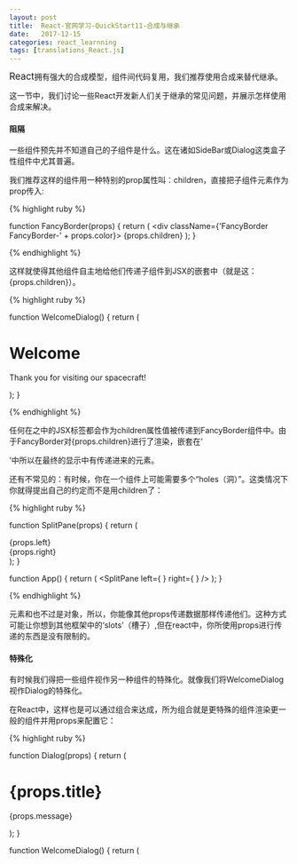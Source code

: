 ```yaml
---
layout: post
title:  React-官网学习-QuickStart11-合成与继承
date:   2017-12-15
categories: react_learnning
tags: [translations_React.js]
---
```

<big>React</big>拥有强大的合成模型，组件间代码复用，我们推荐使用合成来替代继承。

这一节中，我们讨论一些React开发新人们关于继承的常见问题，并展示怎样使用合成来解决。

#### 阻隔

一些组件预先并不知道自己的子组件是什么。这在诸如SideBar或Dialog这类盒子性组件中尤其普遍。

我们推荐这样的组件用一种特别的prop属性叫：children，直接把子组件元素作为prop传入:

{% highlight ruby %}

function FancyBorder(props) {
  return (
    <div className={'FancyBorder FancyBorder-' + props.color}>
      {props.children}
    </div>
  );
}

{% endhighlight %}

这样就使得其他组件自主地给他们传递子组件到JSX的嵌套中（就是这：{props.children}）。

{% highlight ruby %}

function WelcomeDialog() {
  return (
    <FancyBorder color="blue">
      <h1 className="Dialog-title">
        Welcome
      </h1>
      <p className="Dialog-message">
        Thank you for visiting our spacecraft!
      </p>
    </FancyBorder>
  );
}

{% endhighlight %}

任何在<FancyBorder>之中的JSX标签都会作为children属性值被传递到FancyBorder组件中。由于FancyBorder对{props.children}进行了渲染，嵌套在‘<div>’中所以在最终的显示中有传递进来的元素。

还有不常见的：有时候，你在一个组件上可能需要多个“holes（洞）”。这类情况下你就得提出自己的约定而不是用children了：

{% highlight ruby %}

function SplitPane(props) {
  return (
    <div className="SplitPane">
      <div className="SplitPane-left">
        {props.left}
      </div>
      <div className="SplitPane-right">
        {props.right}
      </div>
    </div>
  );
}

function App() {
  return (
    <SplitPane
      left={
        <Contacts />
      }
      right={
        <Chat />
      } />
  );
}

{% endhighlight %}

元素<Contacts>和<Chat>也不过是对象，所以，你能像其他props传递数据那样传递他们。这种方式可能让你想到其他框架中的‘slots’（槽子）,但在react中，你所使用props进行传递的东西是没有限制的。

#### 特殊化

有时候我们得把一些组件视作另一种组件的特殊化。就像我们将WelcomeDialog视作Dialog的特殊化。

在React中，这样也是可以通过组合来达成，所为组合就是更特殊的组件渲染更一般的组件并用props来配置它：

{% highlight ruby %}

function Dialog(props) {
  return (
    <FancyBorder color="blue">
      <h1 className="Dialog-title">
        {props.title}
      </h1>
      <p className="Dialog-message">
        {props.message}
      </p>
    </FancyBorder>
  );
}

function WelcomeDialog() {
  return (
    <Dialog
      title="Welcome"
      message="Thank you for visiting our spacecraft!" />

  );
}

{% endhighlight %}

同样，用类的方式定义的组件使用组合效果也很好。

{% highlight ruby %}

function Dialog(props) {
  return (
    <FancyBorder color="blue">
      <h1 className="Dialog-title">
        {props.title}
      </h1>
      <p className="Dialog-message">
        {props.message}
      </p>
      {props.children}
    </FancyBorder>
  );
}

class SignUpDialog extends React.Component {
  constructor(props) {
    super(props);
    this.handleChange = this.handleChange.bind(this);
    this.handleSignUp = this.handleSignUp.bind(this);
    this.state = {login: ''};
  }

  render() {
    return (
      <Dialog title="Mars Exploration Program"
              message="How should we refer to you?">
        <input value={this.state.login}
               onChange={this.handleChange} />

        <button onClick={this.handleSignUp}>
          Sign Me Up!
        </button>
      </Dialog>
    );
  }

  handleChange(e) {
    this.setState({login: e.target.value});
  }

  handleSignUp() {
    alert(`Welcome aboard, ${this.state.login}!`);
  }
}

{% endhighlight %}

#### 那么继承如何？

在Facebook，我们在成千上万的组件中使用React构建，但我们还没有发现能有什么场景是让我们推荐使用组件间继承层级关系。

Props和组合以一种安全的方式赋予你足够的弹性来实现组件外观和行为。记着，组件有主观的props，可以包括初始值，React元素以及函数。

若你想要在组件间复用非UI函数，我们推荐将之提取成JavaScript独立模块。这样组件可以import模块来使用函数，对象，或者类，而不是去扩展模块。

[官网文章 Quick Start :Composition vs Inheritance](https://reactjs.org/docs/composition-vs-inheritance.html)
